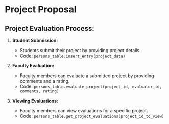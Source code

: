 # Project Proposal

## Project Evaluation Process:

1. **Student Submission:**
   - Students submit their project by providing project details.
   - Code: `persons_table.insert_entry(project_data)`

2. **Faculty Evaluation:**
   - Faculty members can evaluate a submitted project by providing comments and a rating.
   - Code: `persons_table.evaluate_project(project_id, evaluator_id, comments, rating)`

3. **Viewing Evaluations:**
   - Faculty members can view evaluations for a specific project.
   - Code: `persons_table.get_project_evaluations(project_id_to_view)`
